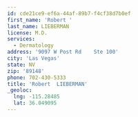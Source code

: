 ```yaml
---
id: cde21ce9-ef6a-44af-89b7-f4cf38d7b0ef
first_name: 'Robert '
last_name: LIEBERMAN
license: M.D.
services:
  - Dermatology
address: '9097 W Post Rd    Ste 100'
city: 'Las Vegas'
state: NV
zip: '89148'
phone: 702-430-5333
title: 'Robert  LIEBERMAN'
_geoloc:
  lng: -115.28485
  lat: 36.049095
---
```

